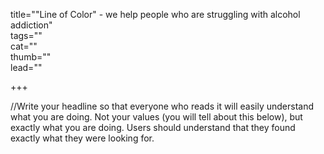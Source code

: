 title=""Line of Color" - we help people who are struggling with alcohol addiction"  
tags=""  
cat=""  
thumb=""  
lead=""  

+++

//Write your headline so that everyone who reads it will easily understand what you are doing. Not your values (you will tell about this below), but exactly what you are doing. Users should understand that they found exactly what they were looking for.

